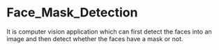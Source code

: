 # Face_Mask_Detection
It is computer vision application which can first detect the faces into an image and then detect whether the faces have a mask or not.
